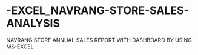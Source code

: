 # -EXCEL_NAVRANG-STORE-SALES-ANALYSIS
NAVRANG STORE ANNUAL SALES REPORT  WITH DASHBOARD BY USING MS-EXCEL
